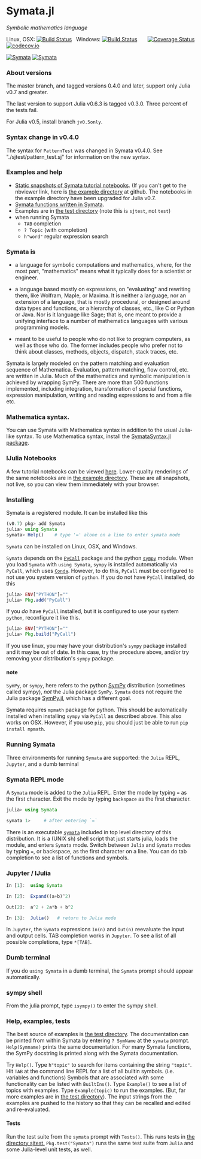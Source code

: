 # Symata.jl

*Symbolic mathematics language*

Linux, OSX: [![Build Status](https://travis-ci.org/jlapeyre/Symata.jl.svg)](https://travis-ci.org/jlapeyre/Symata.jl)
&nbsp;
Windows: [![Build Status](https://ci.appveyor.com/api/projects/status/github/jlapeyre/Symata.jl?branch=master&svg=true)](https://ci.appveyor.com/project/jlapeyre/symata-jl)
&nbsp; &nbsp; &nbsp;
[![Coverage Status](https://coveralls.io/repos/github/jlapeyre/Symata.jl/badge.svg?branch=master)](https://coveralls.io/github/jlapeyre/Symata.jl?branch=master)
[![codecov.io](http://codecov.io/github/jlapeyre/Symata.jl/coverage.svg?branch=master)](http://codecov.io/github/jlapeyre/Symata.jl?branch=master)

[![Symata](http://pkg.julialang.org/badges/Symata_0.6.svg)](http://pkg.julialang.org/?pkg=Symata&ver=0.6)
[![Symata](http://pkg.julialang.org/badges/Symata_0.7.svg)](http://pkg.julialang.org/?pkg=Symata&ver=0.7)

### About versions

The master branch, and tagged versions 0.4.0 and later, support only Julia v0.7 and greater.

The last version to support Julia v0.6.3 is tagged v0.3.0. Three percent of the tests fail.

For Julia v0.5, install branch `jv0.5only`.

### Syntax change in v0.4.0

The syntax for `PatternTest` was changed in Symata v0.4.0.
See "./sjtest/pattern_test.sj" for information on the new syntax.

### Examples and help

-  [Static snapshots of Symata tutorial notebooks](http://nbviewer.jupyter.org/github/jlapeyre/Symata.jl/tree/master/examples/).
   (If you can't get to the nbviewer link, here is [the example directory](examples/) at github. The notebooks in the example directory 
   have been upgraded for Julia v0.7.
-  [Symata functions written in Symata](symsrc/autoloaded.sj).
-  Examples are in [the test directory](sjtest/)  (note this is `sjtest`, not `test`)
-  when running Symata
   * `TAB` completion
   * `? Topic` (with completion)
   * `h"word"` regular expression search

### Symata is

- a language for symbolic computations and mathematics, where, for
the most part, "mathematics" means what it typically
does for a scientist or engineer.

- a language based mostly on expressions, on "evaluating" and
rewriting them, like Wolfram, Maple, or Maxima. It is neither a language,
nor an extension of a language, that is mostly procedural, or designed
around data types and functions, or a hierarchy of classes, etc.,
like C or Python or Java. Nor is it language like Sage;
that is, one meant to provide a unifying interface to a number of
mathematics languages with various programming models.

- meant to be useful to people who do not like to program computers, as
well as those who do. The former includes people who prefer not to
think about classes, methods, objects, dispatch, stack traces, etc.

Symata is largely modeled on the pattern matching and evaluation sequence of
Mathematica. Evaluation, pattern matching, flow control, etc. are
written in Julia. Much of the mathematics and symbolic manipulation is
achieved by wrapping SymPy. There are more than 500 functions
implemented, including integration, transformation of special
functions, expression manipulation, writing and reading expressions to
and from a file etc.

### Mathematica syntax.

You can use Symata with Mathematica syntax in addition to the usual Julia-like syntax. To use Mathematica syntax,
install the [SymataSyntax.jl package](https://github.com/jlapeyre/SymataSyntax.jl).

### IJulia Notebooks

A few tutorial notebooks can be viewed [here](http://nbviewer.jupyter.org/github/jlapeyre/Symata.jl/tree/master/examples/).
Lower-quality renderings of the same notebooks are in [the example directory](examples/). These are all snapshots, not live, so you can
view them immediately with your browser.

### Installing

Symata is a registered module. It can be installed like this

```julia
(v0.7) pkg> add Symata
julia> using Symata
symata> Help()    # type '=' alone on a line to enter symata mode
```

`Symata` can be installed on Linux, OSX, and Windows.

`Symata` depends on the [`PyCall`](https://github.com/stevengj/PyCall.jl) package and
the python [`sympy`](http://www.sympy.org/en/index.html) module.
When you load `Symata` with `using Symata`, `sympy` is installed automatically via `PyCall`, which uses [`Conda`](https://github.com/JuliaPy/Conda.jl). However, to do this, `PyCall` must be configured to not use you system version of `python`.
If you do not have `PyCall` installed, do this

```julia
julia> ENV["PYTHON"]=""
julia> Pkg.add("PyCall")
```

If you *do* have `PyCall` installed, but it is configured to use your system `python`, reconfigure
it like this.

```julia
julia> ENV["PYTHON"]=""
julia> Pkg.build("PyCall")
```

If you use linux, you may have your distribution's `sympy` package installed and it may be
out of date. In this case, try the procedure above, and/or try removing your distribution's `sympy` package.

#### note

`SymPy`, or `sympy`, here refers to the python [SymPy](http://www.sympy.org/en/index.html) distribution
(sometimes called sympy), *not* the Julia package `SymPy`. `Symata` does not require the Julia package
[SymPy.jl](https://github.com/jverzani/SymPy.jl), which has a different goal.

Symata requires `mpmath` package for python. This
should be automatically installed when installing `sympy` via
`PyCall` as described above. This also works on OSX.
However, if you use `pip`, you should just be able to run `pip
install mpmath`.

### Running Symata

Three environments for running `Symata` are supported: the `Julia` REPL, `Jupyter`, and a dumb terminal

### Symata REPL mode

A `Symata` mode is added to the `Julia` REPL. Enter the mode by typing `=` as the first character. Exit
the mode by typing `backspace` as the first character.

```julia
julia> using Symata

symata 1>     # after entering `=`
```

There is an executable [`symata`](symata) included in top level directory of this distribution. It is a (UNIX
sh) shell script that just starts julia, loads the module, and enters `Symata` mode.
Switch between `Julia` and `Symata` modes by typing `=`, or backspace, as the first character on a line.
You can do tab completion to see a list of functions and symbols.

### Jupyter / IJulia

```julia
In [1]:  using Symata

In [2]:  Expand((a+b)^2)

Out[2]:  a^2 + 2a*b + b^2

In [3]:  Julia()   # return to Julia mode
```

In `Jupyter`, the `Symata` expressions `In(n)` and `Out(n)` reevaluate the input and output cells. TAB completion
works in `Jupyter`. To see a list of all possible completions, type `*[TAB]`.

### Dumb terminal

If you do `using Symata` in a dumb terminal, the `Symata` prompt should appear automatically.

### sympy shell

From the julia prompt, type `isympy()` to enter the sympy shell.

### Help, examples, tests

The best source of examples is [the test directory](sjtest/).
The documentation can be printed from within Symata by entering `? SymName`
at the `symata` prompt.  `Help(Symname)` prints the same
documentation. For many Symata functions, the SymPy docstring is
printed along with the Symata documentation.

Try `Help()`. Type `h"topic"` to search for items containing the
string `"topic"`.  Hit `TAB` at the command line REPL for a list of all
builtin symbols. (i.e. variables and functions) Symbols that are
associated with some functionality can be listed with
`BuiltIns()`. Type `Example()` to see a list of topics with examples.
Type `Example(topic)` to run the examples. (But, far more examples are
in [the test directory](sjtest/)). The input strings from the examples are pushed
to the history so that they can be recalled and edited and
re-evaluated.

#### Tests

Run the test suite from the `symata` prompt with `Tests()`.
This runs tests in [the directory sjtest.](sjtest/)
`Pkg.test("Symata")` runs the same test suite from `Julia` and
some Julia-level unit tests, as well.

<!--  LocalWords:  Mathematica SymPy julia symata PyCall Mma src REPL
 -->
<!--  LocalWords:  EvenQ countprimes PrimeQ HoldXXX Maxima eval regex
 -->
<!--  LocalWords:  Mathics Symata's backend ExpandA BigInt ClearAll
 -->
<!--  LocalWords:  tryrule downvalue upvalue BuiltIns BuiltIn SymName
 -->
<!--  LocalWords:  Symname addone lexically FloatingPoint cossinrule
 -->
<!--  LocalWords:  TrigSimp Upvalues Symata sjtest docstring builtin
 -->
<!--  LocalWords:  oo conds th HistoryLength BigIntInput RuleDelayed
 -->
<!--  LocalWords:  UpSetDelayed SetDelayed UpSet frontend FresnelC jl
 -->
<!--  LocalWords:  OSX nbsp codecov io jv PatternTest nbviewer github
 -->
<!--  LocalWords:  symsrc SymataSyntax IJulia sympy Conda ENV linux
 -->
<!--  LocalWords:  mpmath Jupyter isympy
 -->
